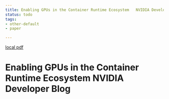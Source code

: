 ```yaml
---
title: Enabling GPUs in the Container Runtime Ecosystem   NVIDIA Developer Blog
status: todo
tags:
- other-default
- paper

---
```


[local pdf](../../../pdfs/Enabling%20GPUs%20in%20the%20Container%20Runtime%20Ecosystem%20_%20NVIDIA%20Developer%20Blog.pdf)

# Enabling GPUs in the Container Runtime Ecosystem   NVIDIA Developer Blog
